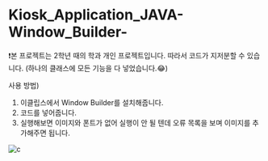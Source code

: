 # Kiosk_Application_JAVA-Window_Builder-
❗본 프로젝트는 2학년 때의 학과 개인 프로젝트입니다. 따라서 코드가 지저분할 수 있습니다.
(하나의 클래스에 모든 기능을 다 넣었습니다.😂)

사용 방법)
1. 이클립스에서 Window Builder를 설치해줍니다.
2. 코드를 넣어줍니다.
3. 실행해보면 이미지와 폰트가 없어 실행이 안 될 텐데 오류 목록을 보며 이미지를 추가해주면 됩니다.

![c](https://user-images.githubusercontent.com/90389323/188677308-1375eaf4-f970-4dd2-b581-1602aae37f50.PNG)
